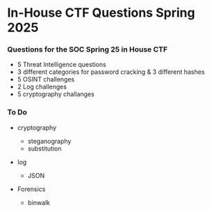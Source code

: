 # In-House CTF Questions Spring 2025
### Questions for the SOC Spring 25 in House CTF

- 5 Threat Intelligence questions
- 3 different categories for password cracking & 3 different hashes
- 5 OSINT challenges
- 2 Log challenges
- 5 cryptography challanges 

### To Do 
- cryptography
  - steganography
  - substitution
 
- log
  - JSON
 
- Forensics
  - binwalk

